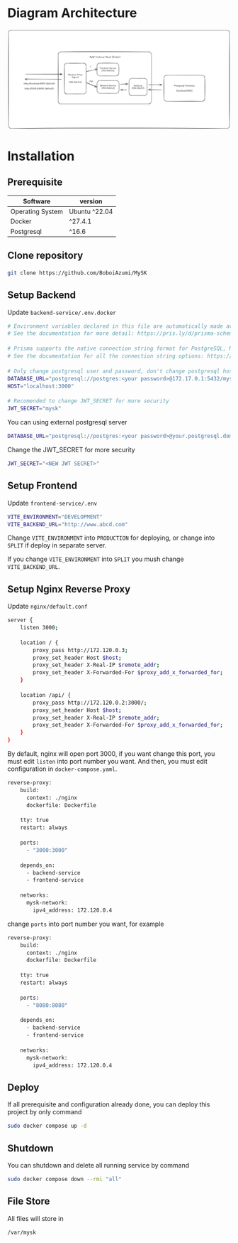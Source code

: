 # Diagram Architecture
<img src="https://raw.githubusercontent.com/BoboiAzumi/MySK/refs/heads/main/assets/Diagram.png">

# Installation
## Prerequisite
| Software         | version       |
|------------------|---------------|
| Operating System | Ubuntu ^22.04 |
| Docker           | ^27.4.1       |
| Postgresql       | ^16.6         |

## Clone repository
```bash
git clone https://github.com/BoboiAzumi/MySK
```

## Setup Backend
Update ```backend-service/.env.docker```
```bash
# Environment variables declared in this file are automatically made available to Prisma.
# See the documentation for more detail: https://pris.ly/d/prisma-schema#accessing-environment-variables-from-the-schema

# Prisma supports the native connection string format for PostgreSQL, MySQL, SQLite, SQL Server, MongoDB and CockroachDB.
# See the documentation for all the connection string options: https://pris.ly/d/connection-strings

# Only change postgresql user and password, don't change postgresql host, port, and db
DATABASE_URL="postgresql://postgres:<your password>@172.17.0.1:5432/mysk?schema=public"
HOST="localhost:3000"

# Recomended to change JWT_SECRET for more security
JWT_SECRET="mysk"
```

You can using external postgresql server
```bash
DATABASE_URL="postgresql://postgres:<your password>@your.postgresql.domain:5432/mysk?schema=public"
```
Change the JWT_SECRET for more security
```bash
JWT_SECRET="<NEW JWT SECRET>"
```

## Setup Frontend
Update ```frontend-service/.env```
```bash
VITE_ENVIRONMENT="DEVELOPMENT"
VITE_BACKEND_URL="http://www.abcd.com"
```

Change ```VITE_ENVIRONMENT``` into ```PRODUCTION``` for deploying, or change into ```SPLIT``` if deploy in separate server.

If you change ```VITE_ENVIRONMENT``` into ```SPLIT``` you mush change ```VITE_BACKEND_URL```.

## Setup Nginx Reverse Proxy
Update ```nginx/default.conf```

```bash
server {
    listen 3000;

    location / {
        proxy_pass http://172.120.0.3;
        proxy_set_header Host $host;
        proxy_set_header X-Real-IP $remote_addr;
        proxy_set_header X-Forwarded-For $proxy_add_x_forwarded_for;
    }

    location /api/ {
        proxy_pass http://172.120.0.2:3000/;
        proxy_set_header Host $host;
        proxy_set_header X-Real-IP $remote_addr;
        proxy_set_header X-Forwarded-For $proxy_add_x_forwarded_for;
    }
}
```
By default, nginx will open port 3000, if you want change this port, you must edit ```listen``` into port number you want.
And then, you must edit configuration in ```docker-compose.yaml```.
```bash
reverse-proxy:
    build:
      context: ./nginx
      dockerfile: Dockerfile

    tty: true
    restart: always

    ports:
      - "3000:3000"

    depends_on:
      - backend-service
      - frontend-service
    
    networks:
      mysk-network:
        ipv4_address: 172.120.0.4
```
change ```ports``` into port number you want, for example

```bash
reverse-proxy:
    build:
      context: ./nginx
      dockerfile: Dockerfile

    tty: true
    restart: always

    ports:
      - "8080:8080"

    depends_on:
      - backend-service
      - frontend-service
    
    networks:
      mysk-network:
        ipv4_address: 172.120.0.4
```

## Deploy
If all prerequisite and configuration already done, you can deploy this project by only command
```bash
sudo docker compose up -d
```

## Shutdown
You can shutdown and delete all running service by command
```bash
sudo docker compose down --rmi "all"
```

## File Store
All files will store in
```
/var/mysk
```